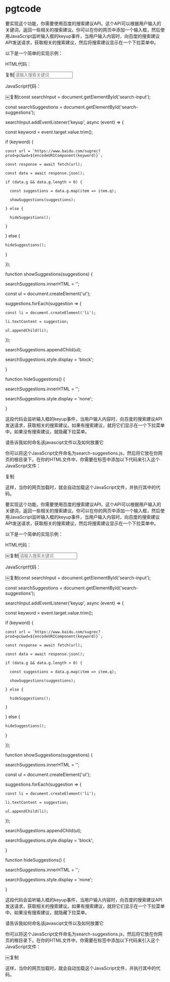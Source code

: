 # pgtcode
要实现这个功能，你需要使用百度的搜索建议API。这个API可以根据用户输入的关键词，返回一些相关的搜索建议。你可以在你的网页中添加一个输入框，然后使用JavaScript监听输入框的keyup事件，当用户输入内容时，向百度的搜索建议API发送请求，获取相关的搜索建议，然后将搜索建议显示在一个下拉菜单中。

以下是一个简单的实现示例：

HTML代码：

复制<input type="text" id="search-input" placeholder="请输入搜索关键词">

<div id="search-suggestions"></div>

JavaScript代码：

￼复制const searchInput = document.getElementById('search-input');

const searchSuggestions = document.getElementById('search-suggestions');

searchInput.addEventListener('keyup', async (event) => {

  const keyword = event.target.value.trim();

  if (keyword) {

    const url = `https://www.baidu.com/sugrec?prod=pc&wd=${encodeURIComponent(keyword)}`;

    const response = await fetch(url);

    const data = await response.json();

    if (data.g && data.g.length > 0) {

      const suggestions = data.g.map(item => item.q);

      showSuggestions(suggestions);

    } else {

      hideSuggestions();

    }

  } else {

    hideSuggestions();

  }

});

function showSuggestions(suggestions) {

  searchSuggestions.innerHTML = '';

  const ul = document.createElement('ul');

  suggestions.forEach(suggestion => {

    const li = document.createElement('li');

    li.textContent = suggestion;

    ul.appendChild(li);

  });

  searchSuggestions.appendChild(ul);

  searchSuggestions.style.display = 'block';

}

function hideSuggestions() {

  searchSuggestions.innerHTML = '';

  searchSuggestions.style.display = 'none';

}

这段代码会监听输入框的keyup事件，当用户输入内容时，向百度的搜索建议API发送请求，获取相关的搜索建议。如果有搜索建议，就将它们显示在一个下拉菜单中。如果没有搜索建议，就隐藏下拉菜单。

请告诉我如何命名该javascipt文件以及如何放置它

你可以将这个JavaScript文件命名为search-suggestions.js，然后将它放在你网页的根目录下。在你的HTML文件中，你需要在<head>标签中添加以下代码来引入这个JavaScript文件：

复制<script src="search-suggestions.js"></script>

这样，当你的网页加载时，就会自动加载这个JavaScript文件，并执行其中的代码。

  
  
  要实现这个功能，你需要使用百度的搜索建议API。这个API可以根据用户输入的关键词，返回一些相关的搜索建议。你可以在你的网页中添加一个输入框，然后使用JavaScript监听输入框的keyup事件，当用户输入内容时，向百度的搜索建议API发送请求，获取相关的搜索建议，然后将搜索建议显示在一个下拉菜单中。

以下是一个简单的实现示例：

HTML代码：

￼复制<input type="text" id="search-input" placeholder="请输入搜索关键词">

<div id="search-suggestions"></div>

JavaScript代码：

￼复制const searchInput = document.getElementById('search-input');

const searchSuggestions = document.getElementById('search-suggestions');

searchInput.addEventListener('keyup', async (event) => {

  const keyword = event.target.value.trim();

  if (keyword) {

    const url = `https://www.baidu.com/sugrec?prod=pc&wd=${encodeURIComponent(keyword)}`;

    const response = await fetch(url);

    const data = await response.json();

    if (data.g && data.g.length > 0) {

      const suggestions = data.g.map(item => item.q);

      showSuggestions(suggestions);

    } else {

      hideSuggestions();

    }

  } else {

    hideSuggestions();

  }

});

function showSuggestions(suggestions) {

  searchSuggestions.innerHTML = '';

  const ul = document.createElement('ul');

  suggestions.forEach(suggestion => {

    const li = document.createElement('li');

    li.textContent = suggestion;

    ul.appendChild(li);

  });

  searchSuggestions.appendChild(ul);

  searchSuggestions.style.display = 'block';

}

function hideSuggestions() {

  searchSuggestions.innerHTML = '';

  searchSuggestions.style.display = 'none';

}

这段代码会监听输入框的keyup事件，当用户输入内容时，向百度的搜索建议API发送请求，获取相关的搜索建议。如果有搜索建议，就将它们显示在一个下拉菜单中。如果没有搜索建议，就隐藏下拉菜单。

请告诉我如何命名该javascipt文件以及如何放置它

你可以将这个JavaScript文件命名为search-suggestions.js，然后将它放在你网页的根目录下。在你的HTML文件中，你需要在<head>标签中添加以下代码来引入这个JavaScript文件：

￼复制<script src="search-suggestions.js"></script>

这样，当你的网页加载时，就会自动加载这个JavaScript文件，并执行其中的代码。
